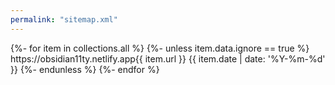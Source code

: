 ```yaml
---
permalink: "sitemap.xml"
---
```

<?xml version="1.0" encoding="UTF-8"?>
<urlset xmlns="http://www.sitemaps.org/schemas/sitemap/0.9">
  {%- for item in collections.all %}
    {%- unless item.data.ignore == true %}
      <url>
        <loc>https://obsidian11ty.netlify.app{{ item.url }}</loc>
        <lastmod>{{ item.date | date: '%Y-%m-%d' }}</lastmod>
      </url>
    {%- endunless %}
  {%- endfor %}
</urlset>